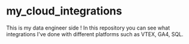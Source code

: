 # my_cloud_integrations
This is my data engineer side ! In this repository you can see what integrations I've done with different platforms such as VTEX, GA4, SQL. 
